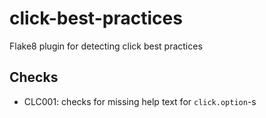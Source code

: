 # click-best-practices

Flake8 plugin for detecting click best practices

## Checks

- CLC001: checks for missing help text for `click.option`-s

